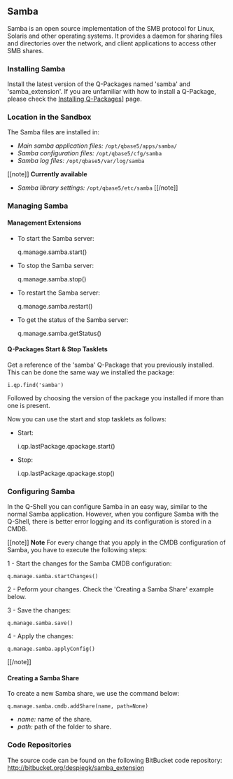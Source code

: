 [qpinstall]: /pylabsdoc/#/Q-Packages/QPInstall

## Samba

Samba is an open source implementation of the SMB protocol for Linux, Solaris and other operating systems. It provides a daemon for sharing files and directories over the network, and client applications to access other SMB shares.

### Installing Samba

Install the latest version of the Q-Packages named 'samba' and 'samba_extension'.
If you are unfamiliar with how to install a Q-Package, please check the [Installing Q-Packages][qpinstall]] page.

### Location in the Sandbox

The Samba files are installed in:

* *Main samba application files:* `/opt/qbase5/apps/samba/`
* *Samba configuration files:* `/opt/qbase5/cfg/samba`
* *Samba log files:* `/opt/qbase5/var/log/samba`

[[note]]
**Currently available**

* *Samba library settings:* `/opt/qbase5/etc/samba`
[[/note]]


### Managing Samba

#### Management Extensions

* To start the Samba server:

    q.manage.samba.start()

* To stop the Samba server:

    q.manage.samba.stop()

* To restart the Samba server:

    q.manage.samba.restart()

* To get the status of the Samba server:

    q.manage.samba.getStatus()


#### Q-Packages Start & Stop Tasklets

Get a reference of the 'samba' Q-Package that you previously installed. This can be done the same way we installed the package:

    i.qp.find('samba')

Followed by choosing the version of the package you installed if more than one is present.

Now you can use the start and stop tasklets as follows:

* Start:

    i.qp.lastPackage.qpackage.start()

* Stop:

    i.qp.lastPackage.qpackage.stop()


### Configuring Samba

In the Q-Shell you can configure Samba in an easy way, similar to the normal Samba application. However, when you configure Samba with the Q-Shell, there is better error logging and its configuration is stored in a CMDB.

[[note]]
**Note** 
For every change that you apply in the CMDB configuration of Samba, you have to execute the following steps:

1 - Start the changes for the Samba CMDB configuration:

    q.manage.samba.startChanges() 

2 - Peform your changes. Check the 'Creating a Samba Share' example below.

3 - Save the changes:

    q.manage.samba.save() 

4 - Apply the changes:

    q.manage.samba.applyConfig()
[[/note]]


#### Creating a Samba Share

To create a new Samba share, we use the command below:

    q.manage.samba.cmdb.addShare(name, path=None)

* *name:* name of the share.
* *path:* path of the folder to share.


### Code Repositories

The source code can be found on the following BitBucket code repository:
    http://bitbucket.org/despiegk/samba_extension